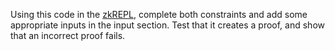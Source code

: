Using this code in the [zkREPL](https://zkrepl.dev/), complete both constraints and add some appropriate inputs in the input section.
Test that it creates a proof, and show that an incorrect proof fails.
